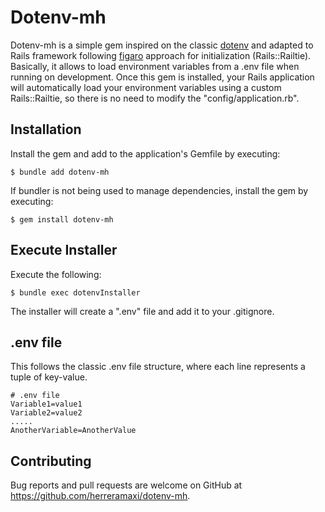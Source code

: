 # Dotenv-mh

Dotenv-mh is a simple gem inspired on the classic [dotenv](https://github.com/motdotla/dotenv) and adapted to Rails framework following [figaro](https://github.com/laserlemon/figaro) approach for initialization (Rails::Railtie).
Basically, it allows to load environment variables from a .env file when running on development. Once this gem is installed, your Rails application will automatically load your environment variables using a custom Rails::Railtie, so there is no need to modify the "config/application.rb".

## Installation

Install the gem and add to the application's Gemfile by executing:

    $ bundle add dotenv-mh

If bundler is not being used to manage dependencies, install the gem by executing:

    $ gem install dotenv-mh

## Execute Installer
Execute the following:

    $ bundle exec dotenvInstaller  

The installer will create a ".env" file and add it to your .gitignore.

## .env file

This follows the classic .env file structure, where each line represents a tuple of key-value.

    # .env file
    Variable1=value1
    Variable2=value2
    .....
    AnotherVariable=AnotherValue

## Contributing

Bug reports and pull requests are welcome on GitHub at https://github.com/herreramaxi/dotenv-mh.